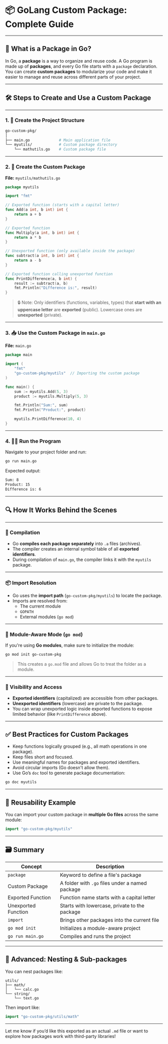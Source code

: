 # 📦 GoLang Custom Package: Complete Guide

---

## 🔰 What is a Package in Go?

In Go, a **package** is a way to organize and reuse code. A Go program is made up of **packages**, and every Go file starts with a `package` declaration. You can create **custom packages** to modularize your code and make it easier to manage and reuse across different parts of your project.

---

## 🛠️ Steps to Create and Use a Custom Package

---

### 1. 🧱 Create the Project Structure

```bash
go-custom-pkg/
│
├── main.go             # Main application file
└── myutils/            # Custom package directory
    └── mathutils.go    # Custom package file
```

---

### 2. 📝 Create the Custom Package

**File:** `myutils/mathutils.go`

```go
package myutils

import "fmt"

// Exported function (starts with a capital letter)
func Add(a int, b int) int {
    return a + b
}

// Exported function
func Multiply(a int, b int) int {
    return a * b
}

// Unexported function (only available inside the package)
func subtract(a int, b int) int {
    return a - b
}

// Exported function calling unexported function
func PrintDifference(a, b int) {
    result := subtract(a, b)
    fmt.Println("Difference is:", result)
}
```

> 🔒 Note: Only identifiers (functions, variables, types) that **start with an uppercase letter** are **exported** (public). Lowercase ones are **unexported** (private).

---

### 3. 📥 Use the Custom Package in `main.go`

**File:** `main.go`

```go
package main

import (
    "fmt"
    "go-custom-pkg/myutils"  // Importing the custom package
)

func main() {
    sum := myutils.Add(5, 3)
    product := myutils.Multiply(5, 3)

    fmt.Println("Sum:", sum)
    fmt.Println("Product:", product)

    myutils.PrintDifference(10, 4)
}
```

---

### 4. 🏃‍♂️ Run the Program

Navigate to your project folder and run:

```bash
go run main.go
```

Expected output:

```bash
Sum: 8
Product: 15
Difference is: 6
```

---

## 🔍 How It Works Behind the Scenes

---

### 🧠 Compilation

- Go **compiles each package separately** into `.a` files (archives).
- The compiler creates an internal symbol table of all **exported identifiers**.
- During compilation of `main.go`, the compiler links it with the `myutils` package.

---

### 📦 Import Resolution

- Go uses the **import path** (`go-custom-pkg/myutils`) to locate the package.
- Imports are resolved from:
  - The current module
  - `GOPATH`
  - External modules (`go mod`)

---

### 📂 Module-Aware Mode (`go mod`)

If you're using **Go modules**, make sure to initialize the module:

```bash
go mod init go-custom-pkg
```

> This creates a `go.mod` file and allows Go to treat the folder as a module.

---

### 🧹 Visibility and Access

- **Exported identifiers** (capitalized) are accessible from other packages.
- **Unexported identifiers** (lowercase) are private to the package.
- You can wrap unexported logic inside exported functions to expose limited behavior (like `PrintDifference` above).

---

## ✅ Best Practices for Custom Packages

- Keep functions logically grouped (e.g., all math operations in one package).
- Keep files short and focused.
- Use meaningful names for packages and exported identifiers.
- Avoid circular imports (Go doesn't allow them).
- Use Go’s `doc` tool to generate package documentation:
  
```bash
go doc myutils
```

---

## 🔄 Reusability Example

You can import your custom package in **multiple Go files** across the same module:

```go
import "go-custom-pkg/myutils"
```

---

## 🗃️ Summary

| Concept                | Description                                      |
|------------------------|--------------------------------------------------|
| `package`              | Keyword to define a file's package               |
| Custom Package         | A folder with `.go` files under a named package  |
| Exported Function      | Function name starts with a capital letter       |
| Unexported Function    | Starts with lowercase, private to the package    |
| `import`               | Brings other packages into the current file      |
| `go mod init`          | Initializes a module-aware project               |
| `go run main.go`       | Compiles and runs the project                    |

---

## 🧪 Advanced: Nesting & Sub-packages

You can nest packages like:

```
utils/
├── math/
│   └── calc.go
└── string/
    └── text.go
```

Then import like:

```go
import "go-custom-pkg/utils/math"
```

---

Let me know if you’d like this exported as an actual `.md` file or want to explore how packages work with third-party libraries!
